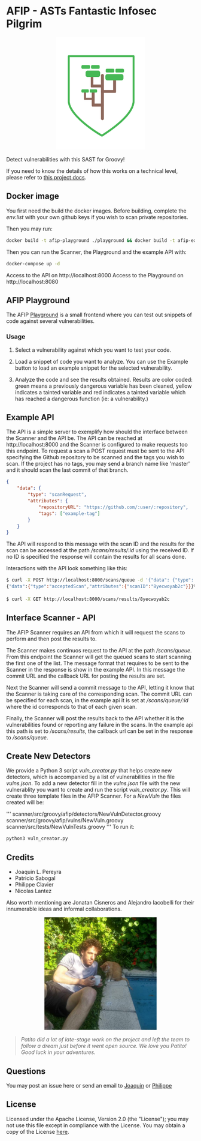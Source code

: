 # AFIP - ASTs Fantastic Infosec Pilgrim

<p align="center">
  <img height="300" src="logo.png">
</p>

Detect vulnerabilities with this SAST for Groovy!

If you need to know the details of how this works on a technical level, please refer to [this project docs](scanner/docs/arch.md).


## Docker image

You first need the build the docker images. Before building, complete the *env.list*  with your own github keys if you wish to scan private repositories.

Then you may run:

```bash
docker build -t afip-playground ./playground && docker build -t afip-example-api ./example-api && docker build -t afip-scanner ./scanner
```

Then you can run the Scanner, the Playground and the example API with:

```bash
docker-compose up -d
```

Access to the API on http://localhost:8000
Access to the Playground on http://localhost:8080

## AFIP Playground

The AFIP [Playground](playground/README.md) is a small frontend where you can test out snippets of code against several vulnerabilities.

### Usage

1. Select a vulnerability against which you want to test your code.

2. Load a snippet of code you want to analyze. You can use the Example button to load an example snippet for the selected vulnerability.

3. Analyze the code and see the results obtained. Results are color coded: green means a previously dangerous variable has been cleaned, yellow indicates a tainted variable and red indicates a tainted variable which has reached a dangerous function (ie: a vulnerability.)

## Example API

The API is a simple server to exemplify how should the interface between the Scanner and the API be. The API can be reached at http://localhost:8000 and the Scanner is configured to make requests too this endpoint. To request a scan a POST request must be sent to the API specifying the Github repository to be scanned and the tags you wish to scan. If the project has no tags, you may send a branch name like 'master' and it should scan the last commit of that branch.

```json
{
	"data": {
    	"type": "scanRequest",
    	"attributes": {
			"repositoryURL": "https://github.com/:user/:repository",
			"tags": ["example-tag"]
    	}
	}
}
```

The API will respond to this message with the scan ID and the results for the scan can be accessed at the path */scans/results/:id* using the received ID. If no ID is specified the response will contain the results for all scans done.

Interactions with the API look something like this:
```bash
$ curl -X POST http://localhost:8000/scans/queue -d '{"data": {"type": "scanRequest", "attributes": {"repositoryURL": "https://github.com/dima767/grails-crowd/", "tags": ["v1.3.3"] } } }' -H 'Content-Type: application/json'
{"data":{"type":"acceptedScan","attributes":{"scanID":"8yecwoyab2c"}}}%

$ curl -X GET http://localhost:8000/scans/results/8yecwoyab2c
```

## Interface Scanner - API

The AFIP Scanner requires an API from which it will request the scans to perform and then post the results to.

The Scanner makes continuos request to the API at the path */scans/queue*. From this endpoint the Scanner will get the queued scans to start scanning the first one of the list. The message format that requires to be sent to the Scanner in the response is show in the example API. In this message the commit URL and the callback URL for posting the results are set.

Next the Scanner will send a commit message to the API, letting it know that the Scanner is taking care of the corresponding scan. The commit URL can be specified for each scan, in the example api it is set at */scans/queue/:id* where the id corresponds to that of each given scan.

Finally, the Scanner will post the results back to the API whether it is the vulnerabilities found or reporting any failure in the scans. In the example api this path is set to */scans/results*, the callback url can be set in the response to */scans/queue*.

## Create New Detectors

We provide a Python 3 script *vuln_creator.py* that helps create new detectors, which is accompanied by a list of vulnerabilities in the file *vulns.json*. To add a new detector fill in the *vulns.json* file with the new vulnerablity you want to create and run the script *vuln_creator.py*.
This will create three template files in the AFIP Scanner. For a *NewVuln* the files created will be:

'''
scanner/src/groovy/afip/detectors/NewVulnDetector.groovy
scanner/src/groovy/afip/vulns/NewVuln.groovy
scanner/src/tests/NewVulnTests.groovy
'''
To run it:
```bash
python3 vuln_creator.py
```

## Credits

* Joaquin L. Pereyra
* Patricio Sabogal
* Philippe Clavier
* Nicolas Lantez

Also worth mentioning are Jonatan Cisneros and Alejandro Iacobelli for their innumerable ideas and informal collaborations.

<p align="center">
  <img height="300" src="patito.jpg">
</p>

>_Patito did a lot of late-stage work on the project and left the team to follow a dream just before it went open source. We love you Patito! Good luck in your adventures._

## Questions
You may post an issue here or send an email to [Joaquin](joaquin.pereyra@mercadolibre.com) or [Philippe](philippe.clavier@mercadolibre.com)

## License

Licensed under the Apache License, Version 2.0 (the "License"); you may not use this file except in compliance with the License.
You may obtain a copy of the License [here](http://www.apache.org/licenses/LICENSE-2.0).
